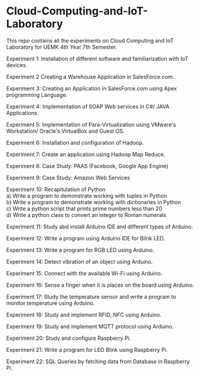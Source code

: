 # Cloud-Computing-and-IoT-Laboratory
This repo contains all the experiments on Cloud Computing and IoT Laboratory for UEMK 4th Year 7th Semester.

Experiment 1:
Installation of different software and familiarization with IoT devices.

Experiment 2
Creating a Warehouse Application in SalesForce.com.

Experiment 3:
Creating an Application in SalesForce.com	using Apex programming Language.

Experiment 4:
Implementation of SOAP Web services in C#/ JAVA Applications.

Experiment 5:
Implementation of Para-Virtualization using VMware's Workstation/ Oracle's VirtualBox and Guest OS.

Experiment 6:
Installation and configuration of Hadoop.

Experiment 7:
Create an application using Hadoop Map Reduce.

Experiment 8:
Case Study: PAAS (Facebook, Google App Engine)

Experiment 9:
Case Study: Amazon Web Services

Experiment 10:
Recapitulation of Python <br />
a) Write a program to demonstrate working with tuples in Python <br />
b) Write a program to demonstrate working with dictionaries in Python <br />
c) Write a python script that prints prime numbers less than 20 <br />
d) Write a python class to convert an integer to Roman numerals

Experiment 11:
Study abd install Arduino IDE and different types of Arduino.

Experiment 12:
Write a program using Arduino IDE for Blink LED.

Experiment 13:
Write a program for RGB LED using Arduino.

Experiment 14:
Detect vibration of an object using Arduino.

Experiment 15:
Connect with the available Wi-Fi using Arduino.

Experiment 16:
Sense a finger when it is places on the board using Arduino.

Experiment 17:
Study the temperature sensor and write a program to monitor temperature using Arduino.

Experiment 18:
Study and implement RFID, NFC using Arduino.

Experiment 19:
Study and implement MQTT protocol using Arduino.

Experiment 20:
Study and configure Raspberry Pi.

Experiment 21:
Write a program for LED Blink using Raspberry Pi.

Experiment 22:
SQL Queries by fetching data from Database in Raspberry Pi.
